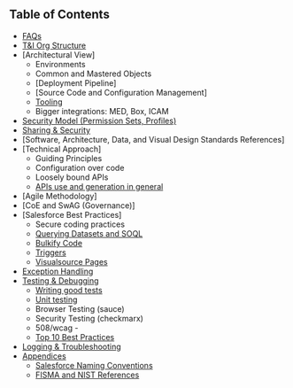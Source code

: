 
## Table of Contents
- [FAQs](FAQs.md)
- [T&I Org Structure](Org-Chart.md)
- [Architectural View]
  - Environments 
  - Common and Mastered Objects
  - [Deployment Pipeline]
  - [Source Code and Configuration Management]
  - [Tooling](Tooling.md)
  - Bigger integrations: MED, Box, ICAM
- [Security Model (Permission Sets, Profiles)](Security-Model-(Permission-Sets,-Profiles).md)
- [Sharing & Security](Record-Level-Sharing.md)
- [Software, Architecture, Data, and Visual Design Standards References]
- [Technical Approach]
  - Guiding Principles
  - Configuration over code
  - Loosely bound APIs
  - [APIs use and generation in general](APIs-use-and-generation-in-general.md)
- [Agile Methodology]
- [CoE and SwAG (Governance)]
- [Salesforce Best Practices]
  - Secure coding practices
  - [Querying Datasets and SOQL](Querying-Datasets-and-SOQL.md)
  - [Bulkify Code](Bulkify-Code.md)
  - [Triggers](Triggers.md)
  - [Visualsource Pages](Visualsource-Pages.md)
- [Exception Handling](Exception-Handling.md)
- [Testing & Debugging](Testing-&-Debugging.md)
  - [Writing good tests](Writing-good-tests.md)
  - [Unit testing](Unit-testing.md)
  - Browser Testing (sauce)
  - Security Testing (checkmarx)
  - 508/wcag - 
  - [Top 10 Best Practices](Top-10-Best-Practices.md)
- [Logging & Troubleshooting](Logging-&-Troubleshooting.md)
- [Appendices](Appendices.md)
  - [Salesforce Naming Conventions](Salesforce-Naming-Conventions.md)
  - [FISMA and NIST References](FISMA-and-NIST-references.md)